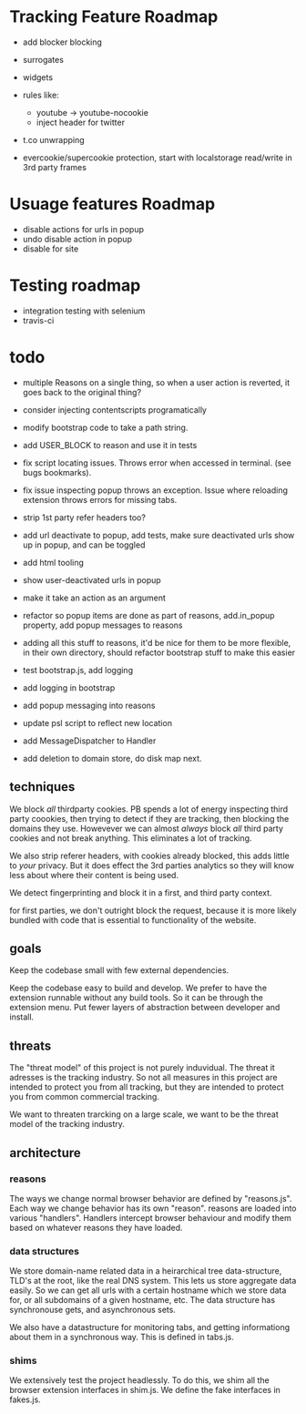 # Tracking Feature Roadmap

* add blocker blocking
* surrogates
* widgets
* rules like:
    - youtube -> youtube-nocookie
    - inject header for twitter

* t.co unwrapping
* evercookie/supercookie protection, start with localstorage read/write in 3rd party frames

# Usuage features Roadmap

* disable actions for urls in popup
* undo disable action in popup
* disable for site

# Testing roadmap

* integration testing with selenium
* travis-ci

# todo

* multiple Reasons on a single thing, so when a user action is reverted, it goes back to the original thing?

* consider injecting contentscripts programatically
* modify bootstrap code to take a path string.
* add USER_BLOCK to reason and use it in tests
* fix script locating issues. Throws error when accessed in terminal. (see bugs bookmarks).
* fix issue inspecting popup throws an exception. Issue where reloading extension throws errors for missing tabs.
* strip 1st party refer headers too?
* add url deactivate to popup, add tests, make sure deactivated urls show up in popup, and can be toggled
* add html tooling
* show user-deactivated urls in popup
* make it take an action as an argument
* refactor so popup items are done as part of reasons, add.in_popup property, add popup messages to reasons
* adding all this stuff to reasons, it'd be nice for them to be more flexible, in their own directory, should refactor bootstrap stuff to make this easier
* test bootstrap.js, add logging
* add logging in bootstrap
* add popup messaging into reasons
* update psl script to reflect new location
* add MessageDispatcher to Handler
* add deletion to domain store, do disk map next.


## techniques

We block *all* thirdparty cookies. PB spends a lot of energy inspecting third
party coookies, then trying to detect if they are tracking, then blocking the
domains they use. Howevever we can almost *always* block *all* third party
cookies and not break anything. This eliminates a lot of tracking.

We also strip referer headers, with cookies already blocked, this adds little
to *your* privacy. But it does effect the 3rd parties analytics so they will
know less about where their content is being used.

We detect fingerprinting and block it in a first, and third party context.

for first parties, we don't outright block the request, because it is more
likely bundled with code that is essential to functionality of the website.


## goals

Keep the codebase small with few external dependencies.

Keep the codebase easy to build and develop.
We prefer to have the extension runnable without any build tools. So it can be through the extension menu.
Put fewer layers of abstraction between developer and install.

## threats

The "threat model" of this project is not purely induvidual. The threat it
adresses is the tracking industry. So not all measures in this project are
intended to protect you from all tracking, but they are intended to protect you
from common commercial tracking.

We want to threaten trarcking on a large scale, we want to be the threat model
of the tracking industry.

## architecture

### reasons
The ways we change normal browser behavior are defined by "reasons.js". Each way we change behavior has its own "reason".
reasons are loaded into various "handlers". Handlers intercept browser behaviour and modify them based on whatever reasons they have loaded.

### data structures

We store domain-name related data in a heirarchical tree data-structure, TLD's
at the root, like the real DNS system. This lets us store aggregate data
easily. So we can get all urls with a certain hostname which we store data for,
or all subdomains of a given hostname, etc. The data structure has synchronouse
gets, and asynchronous sets.

We also have a datastructure for monitoring tabs, and getting informationg
about them in a synchronous way. This is defined in tabs.js.

### shims

We extensively test the project headlessly. To do this, we shim all the browser extension interfaces in shim.js. We define the fake interfaces in fakes.js.

